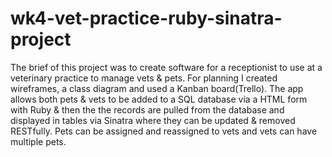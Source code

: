 # wk4-vet-practice-ruby-sinatra-project

The brief of this project was to create software for a receptionist to use at a veterinary practice to manage vets & pets. For planning I created wireframes, a class diagram and used a Kanban board(Trello). The app allows both pets & vets to be added to a SQL database via a HTML form with Ruby & then the the records are pulled from the database and displayed in tables via Sinatra where they can be updated & removed RESTfully. Pets can be assigned and reassigned to vets and vets can have multiple pets.
